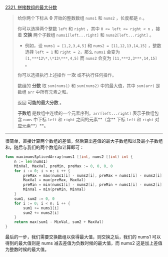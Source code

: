[2321. 拼接数组的最大分数](https://leetcode.cn/problems/maximum-score-of-spliced-array/)

> 给你两个下标从 **0** 开始的整数数组 `nums1` 和 `nums2` ，长度都是 `n` 。
>
> 你可以选择两个整数 `left` 和 `right` ，其中 `0 <= left <= right < n` ，接着 **交换** 两个子数组 `nums1[left...right]` 和 `nums2[left...right]` 。
>
> - 例如，设 `nums1 = [1,2,3,4,5]` 和 `nums2 = [11,12,13,14,15]` ，整数选择 `left = 1` 和 `right = 2`，那么 `nums1` 会变为 `[1,***12\*,\*13\***,4,5]` 而 `nums2` 会变为 `[11,***2,3***,14,15]` 。
>
> 你可以选择执行上述操作 **一次** 或不执行任何操作。
>
> 数组的 **分数** 取 `sum(nums1)` 和 `sum(nums2)` 中的最大值，其中 `sum(arr)` 是数组 `arr` 中所有元素之和。
>
> 返回 **可能的最大分数** 。
>
> **子数组** 是数组中连续的一个元素序列。`arr[left...right]` 表示子数组包含 `nums` 中下标 `left` 和 `right` 之间的元素**（含** 下标 `left` 和 `right` 对应元素**）**。

---

很简单，直接计算两个数组的差值，然后算出差值的最大子数组和以及最小子数组和，随后与我们的两个数组和计算即可：

```go
func maximumsSplicedArray(nums1 []int, nums2 []int) int {
    n := len(nums1)
    MinVal, MaxVal, preMin, preMax := 0, 0, 0, 0
    for i := 0; i < n; i ++ {
        preMax = max(nums1[i] - nums2[i], preMax + nums1[i] - nums2[i])
        MaxVal = max(preMax, MaxVal)
        preMin = min(nums1[i] - nums2[i], preMin + nums1[i] - nums2[i])
        MinVal = min(preMin, MinVal)
    }
    sum1, sum2 := 0, 0
    for i := 0; i < n; i ++ {
        sum1 += nums1[i]
        sum2 += nums2[i]
    }
    return max(sum1 - MinVal, sum2 + MaxVal)
}
```

最后的一步，我们需要交换数组以获得最大值，则交换之后，我们的 nums1 可以得到的最大值则是 nums 减去差值为负数时候的最大值，而 nums2 这是加上差值为整数时候的最大值。